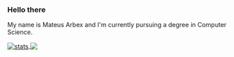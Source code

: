 ### Hello there 
My name is Mateus Arbex and I'm currently pursuing a degree in Computer Science.

<a href="https://github.com/anuraghazra/github-readme-stats">
  <img align="center" alt="stats" src="https://github-readme-stats-nu-nine.vercel.app/api?username=mateusarbex&theme=synthwave&show_icons=true" />
</a>
<a href="https://github.com/anuraghazra/github-readme-stats">
  <img align="center" src="https://github-readme-stats-nu-nine.vercel.app/api/top-langs/?username=mateusarbex&theme=synthwave&show_icons=true&layout=compact" />
</a>
